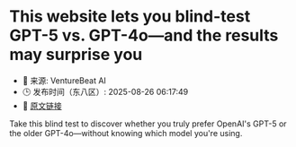 # This website lets you blind-test GPT-5 vs. GPT-4o—and the results may surprise you
- 📅 来源: VentureBeat AI
- 🕒 发布时间（东八区）: 2025-08-26 06:17:49
- 🔗 [原文链接](https://venturebeat.com/ai/this-website-lets-you-blind-test-gpt-5-vs-gpt-4o-and-the-results-may-surprise-you/)

Take this blind test to discover whether you truly prefer OpenAI's GPT-5 or the older GPT-4o—without knowing which model you're using.